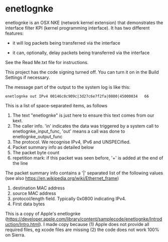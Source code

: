 # enetlognke

enetlognke is an OSX NKE (network kernel extension) that demonstrates the interface filter KPI (kernel programming interface). It has two different features:

* it will log packets being transferred via the interface

* it can, optionally, delay packets being transferred via the interface

See the Read Me.txt file for instructions.

This project has the code signing turned off. You can turn it on in the Build Settings if necessary.


The message part of the output to the system log is like this:




```enetlognke out IPv4 00146c8c909c|3d27c6e7f2fa|0800|45000034   66```

This is a list of space-separated items, as follows
 1. The text "enetlognke" is just here to ensure this text comes from our kext.
 2. The caller info. 'in' indicates the data was triggered by a system call to enetlognke_input_func, 'out' means a call was done to enetlognke_output_func 
 3. The protocol. We recognise IPv4, IPv6 and UNSPECified.
 4. Packet summary info as detailed below
 5. The packet byte count
 6. repetition mark: if this packet was seen before, '+' is added at the end of the line

The packet summary info contains a '|' separated list of the following values (see also https://en.wikipedia.org/wiki/Ethernet_frame)
 1. destination MAC address
 2. source MAC address
 3. protocol/length field. Typically 0x0800 indicating IPv4. 
 4. First data bytes
 
 
 This is a copy of Apple's enetlognke (https://developer.apple.com/library/content/samplecode/enetlognke/Introduction/Intro.html).  I made copy because (1) Apple does not provide all required files, eg xcode files are missing (2) the code does not work 100% on Sierra.

